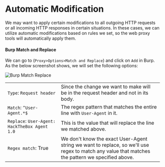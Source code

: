 # Automatic Modification

We may want to apply certain modifications to all outgoing HTTP requests or all incoming HTTP responses in certain situations. In these cases, we can utilize automatic modifications based on rules we set, so the web proxy tools will automatically apply them.

#### Burp Match and Replace

We can go to (`Proxy>Options>Match and Replace`) and click on `Add` in Burp. As the below screenshot shows, we will set the following options:

![Burp Match Replace](https://academy.hackthebox.com/storage/modules/110/burp_match_replace_user_agent_1.jpg)

|||
|---|---|
|`Type`: `Request header`|Since the change we want to make will be in the request header and not in its body.|
|`Match`: `^User-Agent.*$`|The regex pattern that matches the entire line with `User-Agent` in it.|
|`Replace`: `User-Agent: HackTheBox Agent 1.0`|This is the value that will replace the line we matched above.|
|`Regex match`: True|We don't know the exact User-Agent string we want to replace, so we'll use regex to match any value that matches the pattern we specified above.|